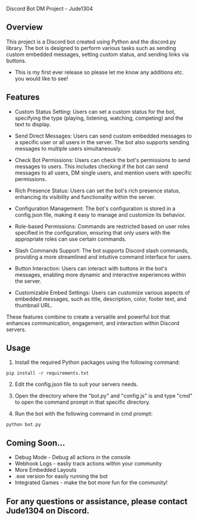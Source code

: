 Discord Bot DM Project - Jude1304

## Overview
This project is a Discord bot created using Python and the discord.py library. The bot is designed to perform various tasks such as sending custom embedded messages, setting custom status, and sending links via buttons.
- This is my first ever release so please let me know any additions etc. you would like to see!

## Features
- Custom Status Setting: Users can set a custom status for the bot, specifying the type (playing, listening, watching, competing) and the text to display.

- Send Direct Messages: Users can send custom embedded messages to a specific user or all users in the server. The bot also supports sending messages to multiple users simultaneously.

- Check Bot Permissions: Users can check the bot's permissions to send messages to users. This includes checking if the bot can send messages to all users, DM single users, and mention users with specific permissions.

- Rich Presence Status: Users can set the bot's rich presence status, enhancing its visibility and functionality within the server.

- Configuration Management: The bot's configuration is stored in a config.json file, making it easy to manage and customize its behavior.

- Role-based Permissions: Commands are restricted based on user roles specified in the configuration, ensuring that only users with the appropriate roles can use certain commands.

- Slash Commands Support: The bot supports Discord slash commands, providing a more streamlined and intuitive command interface for users.

- Button Interaction: Users can interact with buttons in the bot's messages, enabling more dynamic and interactive experiences within the server.

- Customizable Embed Settings: Users can customize various aspects of embedded messages, such as title, description, color, footer text, and thumbnail URL.

These features combine to create a versatile and powerful bot that enhances communication, engagement, and interaction within Discord servers.

## Usage
1. Install the required Python packages using the following command:

 `pip install -r requirements.txt`


2. Edit the config.json file to suit your servers needs.


3. Open the directory where the "bot.py" and "config.js" is and type "cmd" to open the command prompt in that
specific directory.


4. Run the bot with the following command in cmd prompt:

 `python bot.py` 



 ## Coming Soon...

 - Debug Mode - Debug all actions in the console
 - Webhook Logs - easliy track actions within your community
 - More Embedded Layouts
 - .exe version for easily running the bot
 - Integrated Games - make the bot more fun for the community!




## For any questions or assistance, please contact Jude1304 on Discord.
